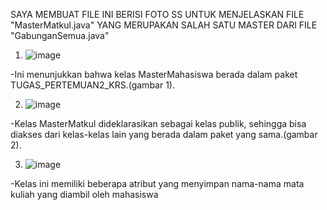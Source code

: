 SAYA MEMBUAT FILE INI BERISI FOTO SS UNTUK MENJELASKAN FILE "MasterMatkul.java" YANG MERUPAKAN SALAH SATU MASTER DARI FILE "GabunganSemua.java"

1. ![image](https://github.com/user-attachments/assets/69c74b20-2d76-48dd-937e-34828f56042d)

-Ini menunjukkan bahwa kelas MasterMahasiswa berada dalam paket TUGAS_PERTEMUAN2_KRS.(gambar 1).

2. ![image](https://github.com/user-attachments/assets/a5432437-7068-4afc-8993-94d319dddbc0)

-Kelas MasterMatkul dideklarasikan sebagai kelas publik, sehingga bisa diakses dari kelas-kelas lain yang berada dalam paket yang sama.(gambar 2).

3. ![image](https://github.com/user-attachments/assets/375a6430-c327-4f30-8b29-7dd518a085ea)

-Kelas ini memiliki beberapa atribut yang menyimpan nama-nama mata kuliah yang diambil oleh mahasiswa
